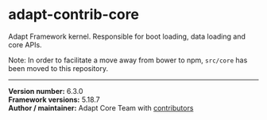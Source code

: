 # adapt-contrib-core
Adapt Framework kernel. Responsible for boot loading, data loading and core APIs.

Note: In order to facilitate a move away from bower to npm, `src/core` has been moved to this repository.

----------------------------
**Version number:** 6.3.0 <br />
**Framework versions:** 5.18.7 <br />
**Author / maintainer:** Adapt Core Team with [contributors](https://github.com/adaptlearning/adapt-contrib-core/graphs/contributors)
